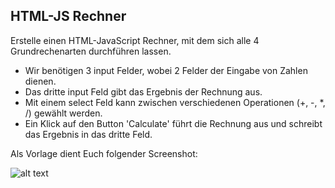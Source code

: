 ## HTML-JS Rechner

Erstelle einen HTML-JavaScript Rechner, mit dem sich alle 4 Grundrechenarten durchführen lassen.

- Wir benötigen 3 input Felder, wobei 2 Felder der Eingabe von Zahlen dienen.
- Das dritte input Feld gibt das Ergebnis der Rechnung aus.
- Mit einem select Feld kann zwischen verschiedenen Operationen (+, -, *, /) gewählt werden.
- Ein Klick auf den Button 'Calculate' führt die Rechnung aus und schreibt das Ergebnis in das dritte Feld.

Als Vorlage dient Euch folgender Screenshot:

![alt text](.resources/rechner.png "")
